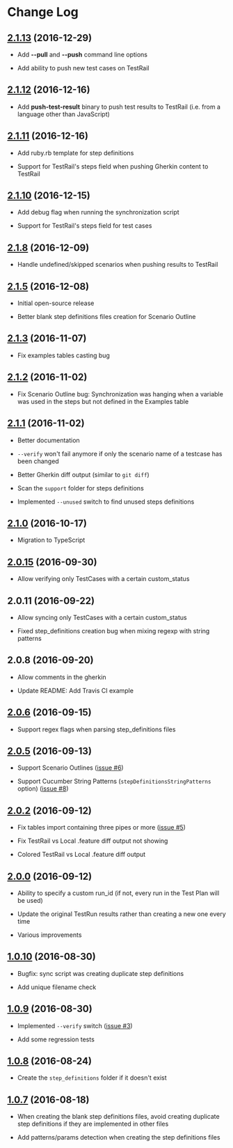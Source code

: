 # Change Log

## [2.1.13](https://github.com/SSENSE/node-cucumber-testrail-sync/tree/2.1.13) (2016-12-29)

- Add __--pull__ and __--push__ command line options

- Add ability to push new test cases on TestRail

## [2.1.12](https://github.com/SSENSE/node-cucumber-testrail-sync/tree/2.1.12) (2016-12-16)

- Add __push-test-result__ binary to push test results to TestRail (i.e. from a language other than JavaScript)

## [2.1.11](https://github.com/SSENSE/node-cucumber-testrail-sync/tree/2.1.11) (2016-12-16)

- Add ruby.rb template for step definitions

- Support for TestRail's steps field when pushing Gherkin content to TestRail

## [2.1.10](https://github.com/SSENSE/node-cucumber-testrail-sync/tree/2.1.10) (2016-12-15)

- Add debug flag when running the synchronization script

- Support for TestRail's steps field for test cases

## [2.1.8](https://github.com/SSENSE/node-cucumber-testrail-sync/tree/2.1.8) (2016-12-09)

- Handle undefined/skipped scenarios when pushing results to TestRail

## [2.1.5](https://github.com/SSENSE/node-cucumber-testrail-sync/tree/2.1.5) (2016-12-08)

- Initial open-source release

- Better blank step definitions files creation for Scenario Outline

## [2.1.3](https://github.com/SSENSE/node-cucumber-testrail-sync/tree/2.1.3) (2016-11-07)

- Fix examples tables casting bug

## [2.1.2](https://github.com/SSENSE/node-cucumber-testrail-sync/tree/2.1.2) (2016-11-02)

- Fix Scenario Outline bug: Synchronization was hanging when a variable was used in the steps but not defined in the Examples table

## [2.1.1](https://github.com/SSENSE/node-cucumber-testrail-sync/tree/2.1.1) (2016-11-02)

- Better documentation

- `--verify` won't fail anymore if only the scenario name of a testcase has been changed

- Better Gherkin diff output (similar to `git diff`)

- Scan the `support` folder for steps definitions

- Implemented `--unused` switch to find unused steps definitions

## [2.1.0](https://github.com/SSENSE/node-cucumber-testrail-sync/tree/2.1.0) (2016-10-17)

- Migration to TypeScript

## [2.0.15](https://github.com/SSENSE/node-cucumber-testrail-sync/tree/2.0.15) (2016-09-30)

- Allow verifying only TestCases with a certain custom_status

## 2.0.11 (2016-09-22)

- Allow syncing only TestCases with a certain custom_status

- Fixed step_definitions creation bug when mixing regexp with string patterns

## 2.0.8 (2016-09-20)

- Allow comments in the gherkin

- Update README: Add Travis CI example

## [2.0.6](https://github.com/SSENSE/node-cucumber-testrail-sync/tree/2.0.6) (2016-09-15)

- Support regex flags when parsing step_definitions files

## [2.0.5](https://github.com/SSENSE/node-cucumber-testrail-sync/tree/2.0.5) (2016-09-13)

- Support Scenario Outlines ([issue #6](https://github.com/SSENSE/node-cucumber-testrail-sync/issues/6))

- Support Cucumber String Patterns (`stepDefinitionsStringPatterns` option) ([issue #8](https://github.com/SSENSE/node-cucumber-testrail-sync/issues/8))

## [2.0.2](https://github.com/SSENSE/node-cucumber-testrail-sync/tree/2.0.2) (2016-09-12)

- Fix tables import containing three pipes or more ([issue #5](https://github.com/SSENSE/node-cucumber-testrail-sync/issues/5))

- Fix TestRail vs Local .feature diff output not showing

- Colored TestRail vs Local .feature diff output

## [2.0.0](https://github.com/SSENSE/node-cucumber-testrail-sync/tree/2.0.0) (2016-09-12)

- Ability to specify a custom run_id (if not, every run in the Test Plan will be used)

- Update the original TestRun results rather than creating a new one every time

- Various improvements

## [1.0.10](https://github.com/SSENSE/node-cucumber-testrail-sync/tree/1.0.10) (2016-08-30)

- Bugfix: sync script was creating duplicate step definitions

- Add unique filename check

## [1.0.9](https://github.com/SSENSE/node-cucumber-testrail-sync/tree/1.0.9) (2016-08-30)

- Implemented `--verify` switch ([issue #3](https://github.com/SSENSE/node-cucumber-testrail-sync/issues/3))

- Add some regression tests

## [1.0.8](https://github.com/SSENSE/node-cucumber-testrail-sync/tree/1.0.8) (2016-08-24)

- Create the `step_definitions` folder if it doesn't exist

## [1.0.7](https://github.com/SSENSE/node-cucumber-testrail-sync/tree/1.0.7) (2016-08-18)

- When creating the blank step definitions files, avoid creating duplicate step definitions if they are implemented in other files

- Add patterns/params detection when creating the step definitions files
